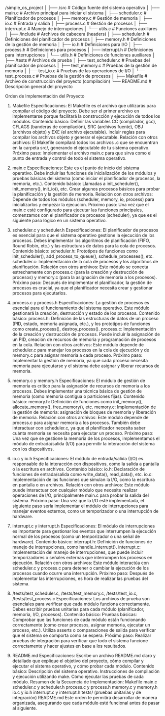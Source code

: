 /simple_os_project
│
├── /src                  # Código fuente del sistema operativo
│   ├── main.c            # Archivo principal para iniciar el sistema
│   ├── scheduler.c       # Planificador de procesos
│   ├── memory.c          # Gestión de memoria
│   ├── io.c              # Entrada y salida
│   ├── process.c         # Gestión de procesos
│   ├── interrupt.c       # Manejo de interrupciones
│   └── utils.c           # Funciones auxiliares
│
├── /include              # Archivos de cabecera (headers)
│   ├── scheduler.h       # Definiciones del planificador de procesos
│   ├── memory.h          # Definiciones de la gestión de memoria
│   ├── io.h              # Definiciones para I/O
│   ├── process.h         # Definiciones para procesos
│   ├── interrupt.h       # Definiciones para interrupciones
│   └── utils.h           # Definiciones de funciones auxiliares
│
├── /tests                # Archivos de prueba
│   ├── test_scheduler.c  # Pruebas del planificador de procesos
│   ├── test_memory.c     # Pruebas de la gestión de memoria
│   ├── test_io.c         # Pruebas de las operaciones de I/O
│   └── test_process.c    # Pruebas de la gestión de procesos
│
├── Makefile              # Archivo de construcción del proyecto (compilación)
└── README.md             # Descripción general del proyecto


Orden de Implementación del Proyecto
1. Makefile
Especificaciones:
El Makefile es el archivo que utilizarás para compilar el código del proyecto. Debe ser el primer archivo en implementarse porque facilitará la construcción y ejecución de todos los módulos.
Contenido básico:
Definir las variables CC (compilador, gcc), CFLAGS (banderas de compilación), SRC (archivos fuente), OBJ (archivos objeto) y EXE (el archivo ejecutable).
Incluir reglas para compilar los archivos objeto y generar el ejecutable.
Relación con otros archivos: El Makefile compilará todos los archivos .c que se encuentran en la carpeta src/, generando el ejecutable de tu sistema operativo.
Próximo paso: Implementar el archivo main.c para que sirva como el punto de entrada y control de todo el sistema operativo.

2. main.c
Especificaciones:
Este es el punto de inicio del sistema operativo.
Debe incluir las funciones de inicialización de los módulos y pruebas básicas del sistema (como iniciar el planificador de procesos, la memoria, etc.).
Contenido básico:
Llamadas a init_scheduler(), init_memory(), init_io(), etc.
Crear algunos procesos básicos para probar la planificación y la gestión de memoria.
Relación con otros archivos: Depende de todos los módulos (scheduler, memory, io, process) para inicializarlos y empezar la ejecución.
Próximo paso: Una vez que el main.c esté configurado para ejecutar las funciones principales, comenzamos con el planificador de procesos (scheduler), ya que es el siguiente paso lógico en un sistema operativo.

3. scheduler.c y scheduler.h
Especificaciones:
El planificador de procesos es esencial para que el sistema operativo gestione la ejecución de los procesos.
Debes implementar los algoritmos de planificación (FIFO, Round Robin, etc.) y las estructuras de datos para la cola de procesos.
Contenido básico:
scheduler.h: Prototipos de funciones como init_scheduler(), add_process_to_queue(), schedule_processes(), etc.
scheduler.c: Implementación de la cola de procesos y los algoritmos de planificación.
Relación con otros archivos: Este módulo se conecta estrechamente con process.c (para la creación y destrucción de procesos) y memory.c (para la asignación de memoria a los procesos).
Próximo paso: Después de implementar el planificador, la gestión de procesos es crucial, ya que el planificador necesita crear y gestionar procesos para ejecutarlos.

4. process.c y process.h
Especificaciones:
La gestión de procesos es esencial para el funcionamiento del sistema operativo. Este módulo gestionará la creación, destrucción y estado de los procesos.
Contenido básico:
process.h: Definición de las estructuras de datos de un proceso (PID, estado, memoria asignada, etc.), y los prototipos de funciones como create_process(), destroy_process().
process.c: Implementación de la creación y destrucción de procesos. Puede incluir la asignación de un PID, creación de recursos de memoria y programación de procesos en la cola.
Relación con otros archivos: Este módulo depende de scheduler.c para manejar los procesos en la cola de ejecución y de memory.c para asignar memoria a cada proceso.
Próximo paso: Implementar la gestión de memoria, ya que cada proceso necesita memoria para ejecutarse y el sistema debe asignar y liberar recursos de memoria.

5. memory.c y memory.h
Especificaciones:
El módulo de gestión de memoria es crítico para la asignación de recursos de memoria a los procesos.
Debes implementar una técnica básica de gestión de memoria (como memoria contigua o particiones fijas).
Contenido básico:
memory.h: Definición de funciones como init_memory(), allocate_memory(), free_memory(), etc.
memory.c: Implementación de la gestión de memoria: asignación de bloques de memoria y liberación de memoria.
Relación con otros archivos: Este módulo depende de process.c para asignar memoria a los procesos. También debe interactuar con scheduler.c, ya que el planificador necesita saber cuánta memoria se necesita para ejecutar un proceso.
Próximo paso: Una vez que se gestione la memoria de los procesos, implementamos el módulo de entrada/salida (I/O) para permitir la interacción del sistema con los dispositivos.

6. io.c y io.h
Especificaciones:
El módulo de entrada/salida (I/O) es responsable de la interacción con dispositivos, como la salida a pantalla o la escritura en archivos.
Contenido básico:
io.h: Declaración de funciones de entrada/salida como write_data(), read_data(), etc.
io.c: Implementación de las funciones que simulan la I/O, como la escritura en pantalla o en archivos.
Relación con otros archivos: Este módulo puede interactuar con cualquier módulo que necesite realizar operaciones de I/O, principalmente main.c para probar la salida del sistema.
Próximo paso: Una vez que la I/O esté implementada, el siguiente paso sería implementar el módulo de interrupciones para manejar eventos externos, como un temporizador o una interrupción de hardware.

7. interrupt.c y interrupt.h
Especificaciones:
El módulo de interrupciones es importante para gestionar los eventos que interrumpen la ejecución normal de los procesos (como un temporizador o una señal de hardware).
Contenido básico:
interrupt.h: Definición de funciones de manejo de interrupciones, como handle_interrupt().
interrupt.c: Implementación del manejo de interrupciones, que puede incluir temporizadores o señales externas que interrumpen los procesos en ejecución.
Relación con otros archivos: Este módulo interactúa con scheduler.c y process.c para detener o cambiar la ejecución de los procesos cuando ocurre una interrupción.
Próximo paso: Después de implementar las interrupciones, es hora de realizar las pruebas del sistema.

8. /tests/test_scheduler.c, /tests/test_memory.c, /tests/test_io.c, /tests/test_process.c
Especificaciones:
Los archivos de prueba son esenciales para verificar que cada módulo funciona correctamente.
Debes escribir pruebas unitarias para cada módulo (planificador, memoria, I/O, procesos).
Contenido básico:
Pruebas básicas: Comprobar que las funciones de cada módulo están funcionando correctamente (como crear procesos, asignar memoria, ejecutar un proceso, etc.).
Utiliza asserts o comparaciones de salida para verificar que el sistema se comporta como se espera.
Próximo paso: Realizar pruebas de integración para verificar que todo el sistema funcione correctamente y hacer ajustes en base a los resultados.

9. README.md
Especificaciones:
Escribe un archivo README.md claro y detallado que explique el objetivo del proyecto, cómo compilar y ejecutar el sistema operativo, y cómo probar cada módulo.
Contenido básico:
Descripción del sistema operativo.
Instrucciones de compilación y ejecución utilizando make.
Cómo ejecutar las pruebas de cada módulo.
Resumen de la Secuencia de Implementación:
Makefile
main.c
scheduler.c y scheduler.h
process.c y process.h
memory.c y memory.h
io.c y io.h
interrupt.c y interrupt.h
tests/ (pruebas unitarias y de integración)
README.md
Este orden te permitirá desarrollar de manera organizada, asegurando que cada módulo esté funcional antes de pasar al siguiente.






